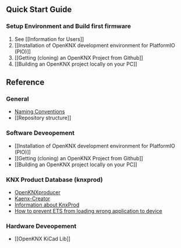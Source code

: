 ## Quick Start Guide

### Setup Environment and Build first firmware

1. See [[Information for Users]]
2. [[Installation of OpenKNX development environment for PlatformIO (PIO)]]
3. [[Getting (cloning) an OpenKNX Project from Github]]
4. [[Building an OpenKNX project locally on your PC]]

## Reference

### General

 - [Naming Conventions](Naming-Conventions)
 - [[Repository structure]]

### Software Deveopement

 - [[Installation of OpenKNX development environment for PlatformIO (PIO)]]
 - [[Getting (cloning) an OpenKNX Project from Github]]
 - [[Building an OpenKNX project locally on your PC]]

### KNX Product Database (knxprod)

 - [OpenKNXproducer](https://github.com/OpenKNX/OpenKNXproducer)
 - [Kaenx-Creator](https://github.com/OpenKNX/Kaenx-Creator)
 - [Information about KnxProd](/OpenKNX/OpenKNX/wiki/Information-about-KnxProd)
 - [How to prevent ETS from loading wrong application to device](/OpenKNX/OpenKNX/wiki/How-to-prevent-ETS-from-loading-wrong-application-to-device)


### Hardware Deveopement

 - [[OpenKNX KiCad Lib]]